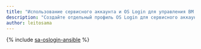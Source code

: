 ```yaml
---
title: "Использование сервисного аккаунта и OS Login для управления ВМ с помощью Ansible"
description: "Создайте отдельный профиль OS Login для сервисного аккаунта, чтобы управлять виртуальными машинами с помощью Ansible."
author: leitosama
---
```


{% include [sa-oslogin-ansible](../../_tutorials/security/sa-oslogin-ansible.md) %}